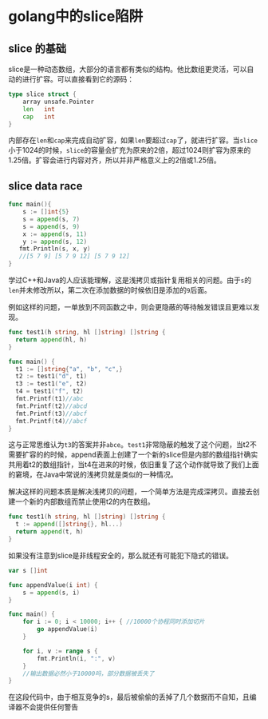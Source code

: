 # golang中的slice陷阱

## slice 的基础

slice是一种动态数组，大部分的语言都有类似的结构。他比数组更灵活，可以自动的进行扩容。可以直接看到它的源码：

```go
type slice struct {
    array unsafe.Pointer 
    len   int  
    cap   int
}
```

内部存在`len`和`cap`来完成自动扩容，如果`len`要超过`cap`了，就进行扩容。当`slice`小于1024的时候，`slice`的容量会扩充为原来的2倍，超过1024则扩容为原来的1.25倍。扩容会进行内容对齐，所以并非严格意义上的2倍或1.25倍。

## slice data race

```go
func main(){
    s := []int{5}
    s = append(s, 7)
    s = append(s, 9)
    x := append(s, 11)
    y := append(s, 12)
   fmt.Println(s, x, y)
   //[5 7 9] [5 7 9 12] [5 7 9 12]
}
```

学过C++和Java的人应该能理解，这是浅拷贝或指针复用相关的问题。由于`s`的`len`并未修改所以，第二次在添加数据的时候依旧是添加的`9`后面。

例如这样的问题，一单放到不同函数之中，则会更隐蔽的等待触发错误且更难以发现。

```go
func test1(h string, hl []string) []string {
  return append(hl, h)
}

func main() {
  t1 := []string{"a", "b", "c",}
  t2 := test1("d", t1)
  t3 := test1("e", t2)
  t4 = test1("f", t2)
  fmt.Printf(t1)//abc
  fmt.Printf(t2)//abcd
  fmt.Printf(t3)//abcf
  fmt.Printf(t4)//abcf
}
```

这与正常思维认为`t3`的答案并非`abce`。`test1`非常隐蔽的触发了这个问题，当t2不需要扩容的的时候，append表面上创建了一个新的slice但是内部的数组指针确实共用着t2的数组指针，当t4在进来的时候，依旧重复了这个动作就导致了我们上面的窘境，在Java中常说的浅拷贝就是类似的一种情况。

解决这样的问题本质是解决浅拷贝的问题，一个简单方法是完成深拷贝。直接去创建一个新的内部数组而禁止使用t2的内在数组。

```go
func test1(h string, hl []string) []string {
  t := append([]string{}, hl...)
  return append(t, h)
}
```

如果没有注意到slice是非线程安全的，那么就还有可能犯下隐式的错误。

```go
var s []int

func appendValue(i int) {
    s = append(s, i)
}

func main() {
    for i := 0; i < 10000; i++ { //10000个协程同时添加切片
        go appendValue(i)
    }

    for i, v := range s {
        fmt.Println(i, ":", v)
    }
    //输出数据必然小于10000吗，部分数据被丢失了
}
```

在这段代码中，由于相互竞争的s，最后被偷偷的丢掉了几个数据而不自知，且编译器不会提供任何警告

